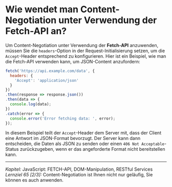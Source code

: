 # Wie wendet man Content-Negotiation unter Verwendung der Fetch-API an?

Um Content-Negotiation unter Verwendung der **Fetch-API** anzuwenden, müssen Sie die `headers`-Option in der Request-Initialisierung setzen, um die `Accept`-Header entsprechend zu konfigurieren. Hier ist ein Beispiel, wie man die Fetch-API verwenden kann, um JSON-Content anzufordern:

```javascript
fetch('https://api.example.com/data', {
  headers: {
    'Accept': 'application/json'
  }
})
.then(response => response.json())
.then(data => {
  console.log(data);
})
.catch(error => {
  console.error('Error fetching data: ', error);
});
```

In diesem Beispiel teilt der `Accept`-Header dem Server mit, dass der Client eine Antwort im JSON-Format bevorzugt. Der Server kann dann entscheiden, die Daten als JSON zu senden oder einen `406 Not Acceptable`-Status zurückzugeben, wenn er das angeforderte Format nicht bereitstellen kann.

---

_Kapitel:_ JavaScript: FETCH-API, DOM-Manipulation, RESTful Services
_Lernziel 65 \[2/3\]:_ Content-Negotiation ist Ihnen nicht nur geläufig, Sie können es auch anwenden.
